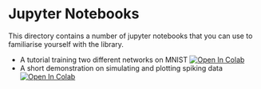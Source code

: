 # Jupyter Notebooks

This directory contains a number of jupyter notebooks that
you can use to familiarise yourself with the library.

- A tutorial training two different networks on MNIST [![Open In Colab](https://colab.research.google.com/assets/colab-badge.svg)](https://colab.research.google.com/github/norse/notebooks/blob/master/notebooks/norse_tutorial.ipynb)
- A short demonstration on simulating and plotting spiking data [![Open In Colab](https://colab.research.google.com/assets/colab-badge.svg)](https://colab.research.google.com/github/norse/notebooks/blob/master/notebooks/spike_plotting.ipynb)
